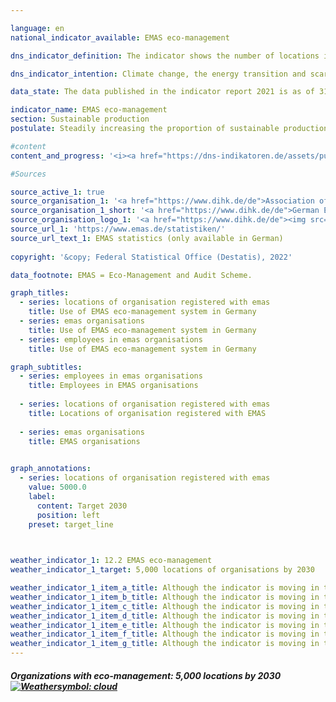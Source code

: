 ```yaml
---

language: en    
national_indicator_available: EMAS eco-management    

dns_indicator_definition: The indicator shows the number of locations in Germany registered with EMAS, the Eco-Management and Audit Scheme, for German as well as foreign organisations.    

dns_indicator_intention: Climate change, the energy transition and scarcity of resources are presenting companies with new challenges that are forcing them to reconfigure their business processes, structures and products along environmentally responsible and resource-saving lines. EMAS offers a strategy for organisations to pursue systematic environmental protection, with the ultimate aim of steadily improving their locations’ environmental performance. The goal is therefore to identify a total of 5,000 organisation premises for registration with EMAS by 2030.    

data_state: The data published in the indicator report 2021 is as of 31.12.2020. The data shown on the DNS-Online-Platform is updated regularly, so that more current data may be available online than published in the indicator report 2021.    

indicator_name: EMAS eco-management    
section: Sustainable production    
postulate: Steadily increasing the proportion of sustainable production    

#content     
content_and_progress: '<i><a href="https://dns-indikatoren.de/assets/publications/reports/en/2021.pdf">Text from the Indicator Report 2021 </a></i><br>EMAS is a voluntary instrument of the European Union that helps organisations of any size and in any sector to continuously improve their environmental performance. Having EMAS certification does not automatically mean that organisations or their products are more environmentally friendly than comparable organisations and products. EMAS involves a reporting obligation requiring organisations to submit environmental statements. These statements include reporting on the main environmental impacts of the organisation in question as well as data pertaining to energy and material efficiency, emissions, water, waste and use of land/biodiversity. Organisations have to update their environmental statements annually, with the exception introduced in 2010 that SMEs can apply to do so every two years instead. The environmental statement, which is public, and various additional internal documents are inspected by independent, licensed environmental verifiers. The verification must be repeated on a regular basis, no less than every three years. Organisations that pass the verification process and have no breaches of environmental regulations or complaints to answer for are added to the EMAS register. The German EMAS Advisory Board is responsible for quality assurance. EMAS organisations and locations are registered by the responsible chambers of industry and commerce and stored in a publicly accessible database at the Association of German Chambers of Commerce and Industry.<br>In terms of methodology, it should be noted that the EMAS register shows the number of registrations. Participating organisations are free to include several locations under a single organisation registration (corporate registration) or to have their locations registered individually. Some organisations have had their sites abroad registered in Germany. These are present in the EMAS register, but they are not included in the number of EMAS locations recorded here.<br>In 2019, there were 2,176 EMAS locations registered in Germany. This equates to an increase of 11% compared with 2005. Considered over the last five years, the indicator has been gradually moving in the direction of the target. Nevertheless, if that trend continues unchanged, the goal for 2030 will not be achieved.<br>The registered organisations employed a total of 988,401 people in 2019. This equates to an decline of 2.8% compared with 2005.<br>The 2,176 EMAS locations on the register in 2019 belong to 1,150 German organisations and one organisation headquartered abroad. The number of German organisations had shrunk by 22.9% since 2005. Furthermore, those organisations were very well spread throughout the country. The majority were based in Baden-Württemberg (347) and Bavaria (288), followed by North Rhine-Westphalia (105). In contrast, there were just two registered organisations in Mecklenburg-Western Pomerania. Divided by sector, the distribution in 2019 was as follows: 38.3% of the German organisations represented the manufacturing industry, 9.4% miscellaneous services, 8.0% the education sector and 7.6% the hospitality industry. It should be noted that some of the organisations belong to more than one sector.'    

#Sources    

source_active_1: true
source_organisation_1: '<a href="https://www.dihk.de/de">Association of German Chambers of Commerce and Industry</a>'
source_organisation_1_short: '<a href="https://www.dihk.de/de">German EMAS Advisory Board based on data from the Association of German Chambers of Commerce and Industry</a>'
source_organisation_logo_1: '<a href="https://www.dihk.de/de"><img src="ttps://g205sdgs.github.io/sdg-indicators/public/logosEn/dihk.png" alt="Association of German Chambers of Commerce and Industry" title=" Click here to visit the homepage of the organizationAssociation of German Chambers of Commerce and Industry" style="height:60px; width:148px; border: transparent"/></a>'
source_url_1: 'https://www.emas.de/statistiken/'
source_url_text_1: EMAS statistics (only available in German)
    
copyright: '&copy; Federal Statistical Office (Destatis), 2022'    

data_footnote: EMAS = Eco-Management and Audit Scheme.    

graph_titles: 
  - series: locations of organisation registered with emas
    title: Use of EMAS eco-management system in Germany
  - series: emas organisations
    title: Use of EMAS eco-management system in Germany
  - series: employees in emas organisations
    title: Use of EMAS eco-management system in Germany    

graph_subtitles: 
  - series: employees in emas organisations
    title: Employees in EMAS organisations
    
  - series: locations of organisation registered with emas
    title: Locations of organisation registered with EMAS
    
  - series: emas organisations
    title: EMAS organisations
        

graph_annotations:
  - series: locations of organisation registered with emas
    value: 5000.0
    label:
      content: Target 2030
      position: left
    preset: target_line    

    

weather_indicator_1: 12.2 EMAS eco-management
weather_indicator_1_target: 5,000 locations of organisations by 2030

weather_indicator_1_item_a_title: Although the indicator is moving in the desired direction toward the target, if the trend were to continue, the target would be missed in the target year by more than 20% of the difference between the target value and the current value.
weather_indicator_1_item_b_title: Although the indicator is moving in the desired direction toward the target, if the trend were to continue, the target would be missed in the target year by more than 20% of the difference between the target value and the current value.
weather_indicator_1_item_c_title: Although the indicator is moving in the desired direction toward the target, if the trend were to continue, the target would be missed in the target year by more than 20% of the difference between the target value and the current value.
weather_indicator_1_item_d_title: Although the indicator is moving in the desired direction toward the target, if the trend were to continue, the target would be missed in the target year by more than 20% of the difference between the target value and the current value.
weather_indicator_1_item_e_title: Although the indicator is moving in the desired direction toward the target, if the trend were to continue, the target would be missed in the target year by more than 20% of the difference between the target value and the current value.
weather_indicator_1_item_f_title: Although the indicator is moving in the desired direction toward the target, if the trend were to continue, the target would be missed in the target year by more than 20% of the difference between the target value and the current value.
weather_indicator_1_item_g_title: Although the indicator is moving in the desired direction toward the target, if the trend were to continue, the target would be missed in the target year by more than 20% of the difference between the target value and the current value.    
---
```



<div>
  <div class="my-header">
    <h5>Organizations with eco-management: 5,000 locations by 2030
      <a href="https://dnsUpgradeEnvironment.github.io/dns-indicators/en/status"><img src="https://g205sdgs.github.io/sdg-indicators/public/Wettersymbole/Wolke.png" title="Although the indicator is moving in the desired direction toward the target, if the trend were to continue, the target would be missed in the target year by more than 20% of the difference between the target value and the current value." alt="Weathersymbol: cloud"/>
      </a>
    </h5>
  </div>
  <div class="my-header-note">
  </div>
</div>